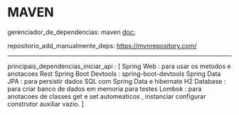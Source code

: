 
# MAVEN
gerenciador_de_dependencias: maven
[doc:](https://maven.apache.org/)

repositorio_add_manualmente_deps: https://mvnrepository.com/

---
principais_dependencias_iniciar_api : [
  Spring Web : para usar os metodos e anotacoes Rest
  Spring Boot Devtools : spring-boot-devtools
  Spring Data JPA : para persistir dados SQL com Spring Data e hibernate
  H2 Database : para criar banco de dados em memoria para testes
  Lombok : para anotacoes de classes get e set automeaticos , instanciar configurar construtor auxiliar vazio.
]
